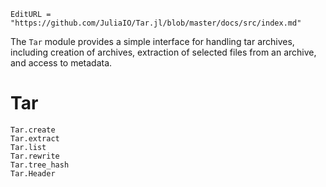 ```@meta
EditURL = "https://github.com/JuliaIO/Tar.jl/blob/master/docs/src/index.md"
```

The `Tar` module provides a simple interface for handling tar archives, including creation of
archives, extraction of selected files from an archive, and access to metadata.

# Tar

```@docs
Tar.create
Tar.extract
Tar.list
Tar.rewrite
Tar.tree_hash
Tar.Header
```
